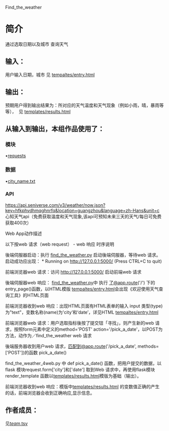 Find_the_weather


		
# 简介 
通过选取日期以及城市 查询天气

	

## 输入：
用户输入日期，城市  见  [tempaltes/entry.html](tempaltes/entry.htm)
## 输出：
预期用户得到输出结果为：所对应的天气温度和天气现象（例如小雨，晴，暴雨等等），  见  [templates/results.html](templates/results.html)
## 从输入到输出，本组作品使用了：
### 模块
•[requests](requests)
### 数据
•[city_name.txt](city_name.txt)
### API
https://api.seniverse.com/v3/weather/now.json?key=hfkphvdhmqghnrfq&location=guangzhou&language=zh-Hans&unit=c
心知天气api（免费获取温度和天气现象,该api可预知未来三天的天气/每日可免费获取400次）

Web App动作描述

以下按web 请求（web request） - web 响应 时序说明

後端伺服器启动：执行 [find_the_weather.py](find_the_weather.py) 启动後端伺服器，等待web 请求。启动成功应出现： * Running on http://127.0.0.1:5000/ (Press CTRL+C to quit)

前端浏览器web 请求：访问 http://127.0.0.1:5000/ 启动前端web 请求

後端伺服器web 响应： [find_the_weather.py](find_the_weather.py)中 执行 了@app.route('/') 下的 entry_page()函数，以HTML模版 [tempaltes/entry.html](tempaltes/entry.htm)会出现《欢迎使用天气查询工具》的HTML页面

前端浏览器收到web 响应：出现HTML页面有HTML表单的输入 input 类型(type) 为"text"，变数名称(name)为'city’和‘date’，详见HTML [tempaltes/entry.html](tempaltes/entry.htm)

前端浏览器web 请求：用户选取指标後按了提交钮「寻找」，则产生新的web 请求，按照form元素中定义的method='POST' action='/pick_a_date'，以POST为方法，动作为／find_the_weather web 请求

後端服务器收到用户web 请求，匹配到@app.route('/pick_a_date', methods=['POST'])的函数 pick_a_date()

find_the_weather_4web.py 中 def pick_a_date() 函数，把用户提交的数据，以flask 模块request.form['city']和['date']	取到Web 请求中，再使用flask模块render_template 函数以[templates/results.html](templates/results.html)模版为基础（输出）。

前端浏览器收到web 响应：模版中[templates/results.html](templates/results.html) 的变数值正确的产生的话，前端浏览器会收到正确响应,显示信息。



## 作者成员：
见[_team_.tsv](_team_/_team_.tsv)



